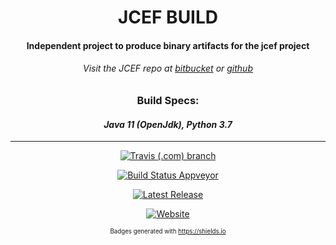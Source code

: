 <div id="title" align="center">
<h1>JCEF BUILD</h1>

<h4>Independent project to produce binary artifacts for the jcef project</h4>
<h6>Visit the JCEF repo at <a href="https://bitbucket.org/chromiumembedded/java-cef/src/master/">bitbucket</a> or <a href="https://github.com/chromiumembedded/java-cef">github</a> </h6>

### Build Specs:
#### _Java 11 (OpenJdk), Python 3.7_
</div>

---

<div id="badges" align="center">

[![Travis (.com) branch](https://img.shields.io/travis/com/jcefbuild/jcefbuild/master?label=osx%2Flinux&logo=travis-ci&logoColor=black&style=for-the-badge)](https://travis-ci.com/jcefbuild/jcefbuild)

[![Build Status Appveyor](https://img.shields.io/appveyor/ci/smac89/jcefbuild.svg?color=%2300c7f4&label=Windows%20x86%20%2F%20x64&logo=appveyor&logoColor=black&style=for-the-badge)](https://ci.appveyor.com/project/smac89/java-cef-build)

[![Latest Release](https://img.shields.io/github/release/jcefbuild/java-cef-build.svg?color=black&label=Latest%20Release&logoColor=black&logo=github&style=for-the-badge)](https://github.com/jcefbuild/java-cef-build/releases)

[![Website](https://img.shields.io/website?down_color=red&down_message=offline&label=read%20the%20docs&logo=java&logoColor=black&style=for-the-badge&up_message=online&url=https%3A%2F%2Fjcefbuild.github.io%2Fjcefbuild%2F)](https://jcefbuild.github.io/jcefbuild/)

<small><sup>Badges generated with https://shields.io</sup></small>
</div>
